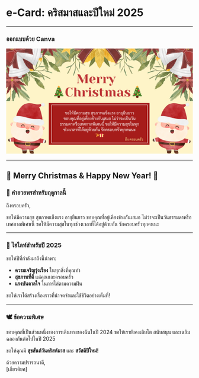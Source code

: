# e-Card: คริสมาสและปีใหม่ 2025

---
### ออกแบบด้วย Canva
![e-Card](image/christmas.png)

---

## 🎄 Merry Christmas & Happy New Year! 🎉

### 🌟 คำอวยพรสำหรับฤดูกาลนี้

ถึงครอบครัว,

ขอให้มีความสุข สุขภาพแข็งแรง อายุยืนยาว ขอบคุณที่อยู่เคียงข้างกันเสมอ ไม่ว่าจะเป็นวันธรรมดาหรือเทศกาลพิเศษนี้ ขอให้มีความสุขในทุกช่วงเวลาที่ได้อยู่ด้วยกัน รักครอบครัวทุกคนนะ

---

### 🌈 ไฮไลท์สำหรับปี 2025

ขอให้ปีที่กำลังมาถึงนี้นำพา:

- **ความเจริญรุ่งเรือง** ในทุกสิ่งที่คุณทำ
- **สุขภาพที่ดี** แด่คุณและครอบครัว
- **แรงบันดาลใจ** ในการไล่ตามความฝัน

ขอให้เราได้สร้างเรื่องราวที่น่าจดจำและใช้ชีวิตอย่างเต็มที่!

---

### 🕊️ ข้อความพิเศษ

ขอบคุณที่เป็นส่วนหนึ่งของการเดินทางของฉันในปี 2024 ขอให้เรายังคงเติบโต สนับสนุน และเฉลิมฉลองกันต่อไปในปี 2025

ขอให้คุณมี **สุขสันต์วันคริสต์มาส** และ **สวัสดีปีใหม่!**

ด้วยความปรารถนาดี,  
[เกียรติยศ]
